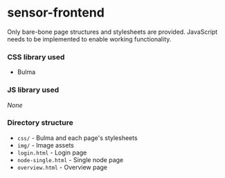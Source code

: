 # sensor-frontend

Only bare-bone page structures and stylesheets are provided.
JavaScript needs to be implemented to enable working functionality.

### CSS library used

- Bulma

### JS library used

_None_

### Directory structure

- `css/` - Bulma and each page's stylesheets
- `img/` - Image assets
- `login.html` - Login page
- `node-single.html` - Single node page
- `overview.html` - Overview page
